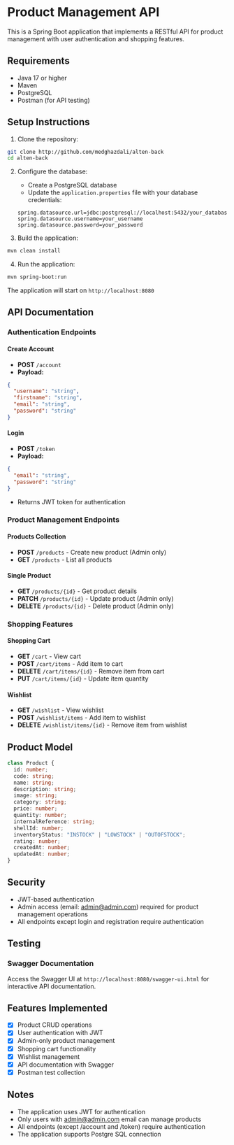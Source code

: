 # Product Management API

This is a Spring Boot application that implements a RESTful API for product management with user authentication and shopping features.

## Requirements

- Java 17 or higher
- Maven
- PostgreSQL
- Postman (for API testing)

## Setup Instructions

1. Clone the repository:
```bash
git clone http://github.com/medghazdali/alten-back
cd alten-back
```

2. Configure the database:
   - Create a PostgreSQL database
   - Update the `application.properties` file with your database credentials:
   ```properties
   spring.datasource.url=jdbc:postgresql://localhost:5432/your_database
   spring.datasource.username=your_username
   spring.datasource.password=your_password
   ```

3. Build the application:
```bash
mvn clean install
```

4. Run the application:
```bash
mvn spring-boot:run
```

The application will start on `http://localhost:8080`

## API Documentation

### Authentication Endpoints

#### Create Account
- **POST** `/account`
- **Payload:**
```json
{
  "username": "string",
  "firstname": "string",
  "email": "string",
  "password": "string"
}
```

#### Login
- **POST** `/token`
- **Payload:**
```json
{
  "email": "string",
  "password": "string"
}
```
- Returns JWT token for authentication

### Product Management Endpoints

#### Products Collection
- **POST** `/products` - Create new product (Admin only)
- **GET** `/products` - List all products

#### Single Product
- **GET** `/products/{id}` - Get product details
- **PATCH** `/products/{id}` - Update product (Admin only)
- **DELETE** `/products/{id}` - Delete product (Admin only)

### Shopping Features

#### Shopping Cart
- **GET** `/cart` - View cart
- **POST** `/cart/items` - Add item to cart
- **DELETE** `/cart/items/{id}` - Remove item from cart
- **PUT** `/cart/items/{id}` - Update item quantity

#### Wishlist
- **GET** `/wishlist` - View wishlist
- **POST** `/wishlist/items` - Add item to wishlist
- **DELETE** `/wishlist/items/{id}` - Remove item from wishlist

## Product Model

```typescript
class Product {
  id: number;
  code: string;
  name: string;
  description: string;
  image: string;
  category: string;
  price: number;
  quantity: number;
  internalReference: string;
  shellId: number;
  inventoryStatus: "INSTOCK" | "LOWSTOCK" | "OUTOFSTOCK";
  rating: number;
  createdAt: number;
  updatedAt: number;
}
```

## Security

- JWT-based authentication
- Admin access (email: admin@admin.com) required for product management operations
- All endpoints except login and registration require authentication

## Testing

### Swagger Documentation
Access the Swagger UI at `http://localhost:8080/swagger-ui.html` for interactive API documentation.

## Features Implemented

- [x] Product CRUD operations
- [x] User authentication with JWT
- [x] Admin-only product management
- [x] Shopping cart functionality
- [x] Wishlist management
- [x] API documentation with Swagger
- [x] Postman test collection

## Notes

- The application uses JWT for authentication
- Only users with admin@admin.com email can manage products
- All endpoints (except /account and /token) require authentication
- The application supports Postgre SQL connection
